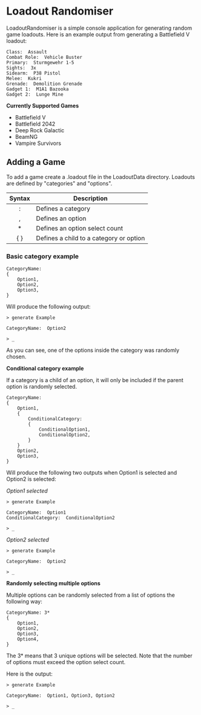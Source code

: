 # Loadout Randomiser

LoadoutRandomiser is a simple console application for generating random game loadouts. Here is an example output from generating a Battlefield V loadout:
```
Class:  Assault             
Combat Role:  Vehicle Buster
Primary:  Sturmgewehr 1-5   
Sights:  3x                 
Sidearm:  P38 Pistol        
Melee:  Kukri               
Grenade:  Demolition Grenade
Gadget 1:  M1A1 Bazooka     
Gadget 2:  Lunge Mine       
```

**Currently Supported Games**

- Battlefield V
- Battlefield 2042
- Deep Rock Galactic
- BeamNG
- Vampire Survivors

## Adding a Game

To add a game create a .loadout file in the LoadoutData directory. Loadouts are defined by "categories" and "options". 

| Syntax      | Description |
| :----: | ----------- |
| :           | Defines a category       |
| ,           | Defines an option        |
| *           | Defines an option select count        |
| { }           | Defines a child to a category or option        |

### Basic category example

```
CategoryName:
{
    Option1,
    Option2,
    Option3,
}
```
Will produce the following output:

```
> generate Example    
                      
CategoryName:  Option2

> _
```
As you can see, one of the options inside the category was randomly chosen.

**Conditional category example**

If a category is a child of an option, it will only be included if the parent option is randomly selected. 
```
CategoryName:
{
    Option1,
    {
        ConditionalCategory:
        {
            ConditionalOption1,
            ConditionalOption2,
        }
    }
    Option2,
    Option3,
}
```
Will produce the following two outputs when Option1 is selected and Option2 is selected:

*Option1 selected*
```
> generate Example    
                      
CategoryName:  Option1
ConditionalCategory:  ConditionalOption2

> _
```
*Option2 selected*
```
> generate Example    
                      
CategoryName:  Option2

> _
```
**Randomly selecting multiple options**

Multiple options can be randomly selected from a list of options the following way:
```
CategoryName: 3*
{
    Option1,
    Option2,
    Option3,
    Option4,
}
```
The 3* means that 3 unique options will be selected. Note that the number of options must exceed the option select count.

Here is the output:
```
> generate Example    
                      
CategoryName:  Option1, Option3, Option2

> _
```
